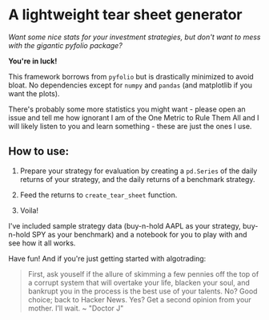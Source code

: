 # A lightweight tear sheet generator 

_Want some nice stats for your investment strategies, but don't want to mess with the gigantic pyfolio package?_

**You're in luck!**

This framework borrows from `pyfolio` but is drastically minimized to avoid bloat. No dependencies except for `numpy` and `pandas` (and matplotlib if you want the plots). 

There's probably some more statistics you might want - please open an issue and tell me how ignorant I am of the One Metric to Rule Them All and I will likely listen to you and learn something - these are just the ones I use.

## How to use:

1) Prepare your strategy for evaluation by creating a `pd.Series` of the daily returns of your strategy, and the daily returns of a benchmark strategy.

2) Feed the returns to `create_tear_sheet` function. 

3) Voila! 

I've included sample strategy data (buy-n-hold AAPL as your strategy, buy-n-hold SPY as your benchmark) and a notebook for you to play with and see how it all works. 

Have fun! And if you're just getting started with algotrading:

> First, ask youself if the allure of skimming a few pennies off the top of a corrupt system that will overtake your life, blacken your soul, and bankrupt you in the process is the best use of your talents. No? Good choice; back to Hacker News. Yes? Get a second opinion from your mother. I’ll wait.
~ "Doctor J"
